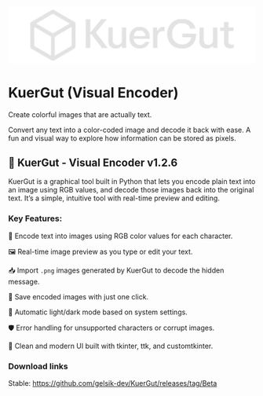 ![Logo](https://raw.githubusercontent.com/gelsik-dev/KuerGut/refs/heads/main/icon.png)

# KuerGut (Visual Encoder)

Create colorful images that are actually text.

Convert any text into a color-coded image and decode it back with ease. A fun and visual way to explore how information can be stored as pixels.

## 🧠 KuerGut - Visual Encoder v1.2.6

KuerGut is a graphical tool built in Python that lets you encode plain text into an image using RGB values, and decode those images back into the original text. It’s a simple, intuitive tool with real-time preview and editing.

### Key Features:

🎨 Encode text into images using RGB color values for each character.

🖼️ Real-time image preview as you type or edit your text.

📥 Import `.png` images generated by KuerGut to decode the hidden message.

💾 Save encoded images with just one click.

🌙 Automatic light/dark mode based on system settings.

🛡️ Error handling for unsupported characters or corrupt images.

🧾 Clean and modern UI built with tkinter, ttk, and customtkinter.

### Download links

Stable: https://github.com/gelsik-dev/KuerGut/releases/tag/Beta
